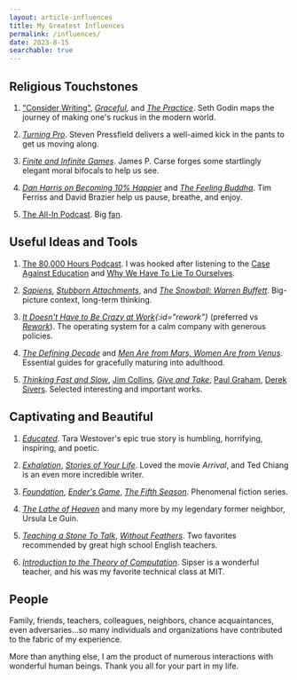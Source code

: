 ```yaml
---
layout: article-influences
title: My Greatest Influences
permalink: /influences/
date: 2023-8-15
searchable: true
---
```


<!--last edit before 2023: 2021-2-25-->

## Religious Touchstones

1. ["Consider Writing"](https://seths.blog/2019/06/writing-not-plastics-not-wall-street/), _[Graceful](/img/pdf/graceful-Seth-Godin-ebook.pdf)_, and _[The Practice](https://seths.blog/trust-yourself/)_. Seth Godin maps the journey of making one's ruckus in the modern world. <!--(Also: _Stop Stealing Dreams_, _Linchpin_, _The Dip_, _Permission Marketing_, _Akimbo Podcast_, _Seth's Blog_.)-->

2. _[Turning Pro](https://stevenpressfield.com/books/)_. Steven Pressfield delivers a well-aimed kick in the pants to get us moving along.

3. <a id="carse"/>_[Finite and Infinite Games](https://smile.amazon.com/Finite-Infinite-Games-James-Carse/dp/1476731713/)_. James P. Carse forges some startlingly elegant moral bifocals to help us see.

4. _[Dan Harris on Becoming 10% Happier](https://tim.blog/2020/11/19/dan-harris/)_ and _[The Feeling Buddha](https://us.macmillan.com/books/9780312295097)_. Tim Ferriss and David Brazier help us pause, breathe, and enjoy. <!-- spirituality, spiritual enlightenment? -->

5. [The All-In Podcast](https://linktr.ee/allinpodcast). Big [fan](https://world.hey.com/tratt/the-bards-of-our-day-4005293f).


## Useful Ideas and Tools

1. [The 80,000 Hours Podcast](https://80000hours.org/podcast/). I was hooked after listening to the [Case Against Education](https://80000hours.org/podcast/episodes/bryan-caplan-case-for-and-against-education/) and [Why We Have To Lie To Ourselves](https://80000hours.org/podcast/episodes/robin-hanson-on-lying-to-ourselves/).

2. _[Sapiens](https://www.ynharari.com/book/sapiens-2/)_, _[Stubborn Attachments](https://smile.amazon.com/Stubborn-Attachments-Prosperous-Responsible-Individuals/dp/1732265135/)_, and _[The Snowball: Warren Buffett](https://smile.amazon.com/Snowball-Warren-Buffett-Business-Life/dp/0553384619/)_. Big-picture context, long-term thinking.

3. _[It Doesn't Have to Be Crazy at Work](https://basecamp.com/books/calm){:id="rework"}_ (preferred vs [_Rework_](https://basecamp.com/books/rework)). The operating system for a calm company with generous policies.

4. _[The Defining Decade](https://smile.amazon.com/Defining-Decade-Your-Twenties-Matter/dp/0446561754/)_ and _[Men Are from Mars, Women Are from Venus](https://smile.amazon.com/gp/product/0060574216/)_. Essential guides for gracefully maturing into adulthood.

5. _[Thinking Fast and Slow](https://smile.amazon.com/Thinking-Fast-Slow-Daniel-Kahneman/dp/0374533555/)_, [Jim Collins](https://tim.blog/guest/jim-collins/), _[Give and Take](https://smile.amazon.com/Give-Take-Helping-Others-Success/dp/0143124986/)_, [Paul Graham](http://paulgraham.com/articles.html), [Derek Sivers](https://sive.rs/). Selected interesting and important works.


## Captivating and Beautiful

1. _[Educated](https://smile.amazon.com/Educated-Memoir-Tara-Westover/dp/0399590501)_. Tara Westover's epic true story is humbling, horrifying, inspiring, and poetic.

2. _[Exhalation](https://smile.amazon.com/Exhalation-Ted-Chiang/dp/1101972084/)_, [_Stories of Your Life_](https://smile.amazon.com/Stories-Your-Life-Others-Chiang/dp/1101972122/). Loved the movie _Arrival_, and Ted Chiang is an even more incredible writer.

3. [_Foundation_](https://smile.amazon.com/Foundation-Isaac-Asimov/dp/0553293354/), [_Ender's Game_](https://smile.amazon.com/Enders-Ender-Quintet-Orson-Scott/dp/0812550706/), [_The Fifth Season_](https://smile.amazon.com/Fifth-Season-Broken-Earth/dp/0316229296/). Phenomenal fiction series.

4. [_The Lathe of Heaven_](https://smile.amazon.com/Lathe-Heaven-Ursula-K-Guin/dp/1416556966/) and many more by my legendary former neighbor, Ursula Le Guin.

5. [_Teaching a Stone To Talk_](https://smile.amazon.com/Teaching-Stone-Talk-Expeditions-Encounters/dp/0060915412/), [_Without Feathers_](https://smile.amazon.com/Without-Feathers-Woody-Allen/dp/0345336976/). Two favorites recommended by great high school English teachers.

6. [_Introduction to the Theory of Computation_](https://smile.amazon.com/Introduction-Theory-Computation-Michael-Sipser/dp/113318779X/). Sipser is a wonderful teacher, and his was my favorite technical class at MIT.


## People

Family, friends, teachers, colleagues, neighbors, chance acquaintances, even adversaries...so many individuals and organizations have contributed to the fabric of my experience.

More than anything else, I am the product of numerous interactions with wonderful human beings. Thank you all for your part in my life.





<!--
_Ordered by personal impact + scope + chronology._

**Seth Godin**: _[The Practice](https://smile.amazon.com/Practice-Shipping-Creative-Work/dp/0593328973/)_, _[Graceful](https://smile.amazon.com/Graceful-Seth-Godin-ebook/dp/B0047ZFFEA/)_, _[Stop Stealing Dreams](https://seths.blog/2014/09/the-shameful-fraud-of-sorting-for-youth-meritocracy/)_, _[Linchpin](https://smile.amazon.com/Linchpin-Are-Indispensable-Seth-Godin/dp/1591844096/)_, _[The Dip](https://smile.amazon.com/Dip-Little-Book-Teaches-Stick/dp/1591841666/)_, _[Permission Marketing](https://smile.amazon.com/Permission-Marketing-Turning-Strangers-Customers/dp/0684856360/)_, [Akimbo podcast](https://www.akimbo.link/#all-the-ways-to-listen), [Seth's daily blog](https://seths.blog/). Seth is [the reason I write](https://seths.blog/2019/06/writing-not-plastics-not-wall-street/). He covers many topics: culture, creativity, art, generosity, humanity, systems, business, marketing. He's a gateway to some of the other things listed here.

[**The 80,000 Hours Podcast**](https://80000hours.org/podcast/). I was hooked after listening to the [Case Against Education](https://80000hours.org/podcast/episodes/bryan-caplan-case-for-and-against-education/) and [Why We Have To Lie To Ourselves](https://80000hours.org/podcast/episodes/robin-hanson-on-lying-to-ourselves/). These conversations helped me think more rigorously and [inspired my commitment](https://andytrattner.com/giving-what-we-can.html) to [Giving What We Can](https://www.givingwhatwecan.org/about-us/members/). Also a gateway to other items on this list.

<a id="carse"/>[***Finite and Infinite Games***](https://smile.amazon.com/Finite-Infinite-Games-James-Carse/dp/1476731713/) by James P. Carse. I now view nearly all human affairs through this elegant and comprehensive moral lens. Profoundly defines poetry, genius, art.

[***The War of Art***](https://smile.amazon.com/War-Art-Through-Creative-Battles/dp/1936891026/). Pressfield inspires me to fight each day, striving for creativity. <a id="pro"/>[*Turning Pro*](https://smile.amazon.com/Turning-Pro-Inner-Power-Create/dp/1936891034/) is the practical, concrete accompaniment I now prefer to the original manifesto. Pressfield is more relevant than Sun Tzu to surviving, competing, and thriving in today's world.

[***The Defining Decade***](https://smile.amazon.com/Defining-Decade-Your-Twenties-Matter/dp/0446561754/). Meg Jay changed my mind that it is indeed worthwhile to invest in traditional "normal people" life milestones like marriage.

[***Men Are from Mars, Women Are from Venus***](https://smile.amazon.com/gp/product/0060574216/). This book taught me how to appreciate and interact with masculine and feminine archetypes, including my own! Important how-to manual accompanying the above realization.

[***The Snowball: Warren Buffett and the Business of Life***](https://smile.amazon.com/Snowball-Warren-Buffett-Business-Life/dp/0553384619/). A fantastic, inspiring story that humanized compounding for me. Notable mentions are [Ben Franklin](https://smile.amazon.com/Benjamin-Franklin-American-Walter-Isaacson/dp/074325807X/) and [The Wright Brothers](https://smile.amazon.com/Wright-Brothers-David-McCullough/dp/1476728755/)' biographies, but those didn't have as much of an impact on my daily thinking and decision-making.

[***Stubborn Attachments***](https://smile.amazon.com/Stubborn-Attachments-Prosperous-Responsible-Individuals/dp/1732265135/). Tyler Cowen's views on economic growth compelled me to crystallize my own: that markets and capitalism make a lot of sense (in theory).

[***REWORK***](https://basecamp.com/books/rework). I wholeheartedly agree with Jason Fried and David Heinemeier Hansson's manifesto on work culture. [_It Doesn't Have to Be Crazy at Work_](https://basecamp.com/books/calm) is even better than the original as a north star playbook for building a calm company with generous policies.

[***Sapiens***](https://www.ynharari.com/book/sapiens-2/). At the end of my final college semester, I realized language is my favorite technology. Probably this book, more than any other, led to that epiphany. It describes how culture and technology are levers for evolution that humanity has layered on top of biology.

[***Introduction to the Theory of Computation***](https://smile.amazon.com/Introduction-Theory-Computation-Michael-Sipser/dp/113318779X/). Sipser showed me the beauty of computer science and introduced me to algorithms. This is the only book on the list from my college degree, from my favorite technical class and a wonderful teacher.

[***Zurich 1953***](https://smile.amazon.com/Zurich-International-Chess-Tournament-Dover/dp/0486238008/). Of the dozen and a half chess books I've read, this one yielded by far the most tangible, propulsive, and enjoyable [results](http://www.uschess.org/msa/XtblMain.php?201304143242-14538125). Notable mentions are [_Capablanca's Best Chess Endings_](https://smile.amazon.com/Capablancas-Best-Chess-Endings-Complete/dp/0486242498/), [_Life and Games of Mikhail Tal_](https://smile.amazon.com/Life-Games-Mikhail-Tal/dp/1857442024/), and [Fischer's _60 Memorable Games_](https://smile.amazon.com/My-Memorable-Games-Bobby-Fischer/dp/190638830X/).

[***How to Win Friends and Influence People***](https://smile.amazon.com/How-Win-Friends-Influence-People/dp/0671027034/). I'm glad I read this before college, breaking out of my fantasy fiction comfort zone. I don't remember much of the content, but I do recall it laid the foundation for me to enjoy other great nonfiction and self-help classics like Cialdini's [_Influence_](https://www.influenceatwork.com/principles-of-persuasion/) and Covey's [_7 Habits_](https://smile.amazon.com/Habits-Highly-Effective-People-Powerful/dp/1982137274/).

[***Harry Potter***](https://smile.amazon.com/Harry-Potter-Sorcerers-Stone-Rowling-ebook/dp/B0192CTMYG/). This series taught me how to read, along with [_Eragon_](https://smile.amazon.com/Eragon-Inheritance-Book-Cycle-ebook/dp/B000FBJCK8/).

I'm ommitting much great content I also really enjoyed, but the primary impact was entertainment value as opposed to any particular milestone or idea that shaped my life. For example: Asimov's [_Foundation Trilogy_](https://smile.amazon.com/Foundation-Empire-Second/dp/0307593967/), Orson Scott Card's [_Ender Quartet_](https://smile.amazon.com/Ender-Quartet-Boxed-Set-Xenocide/dp/0765362430/), N. K. Jemison's [_Broken Earth_](https://smile.amazon.com/Fifth-Season-Broken-Earth-Book-ebook/dp/B00H25FCSQ/), Le Guin's [_Left Hand of Darkness_](https://smile.amazon.com/Left-Hand-Darkness-Ursula-1987-03-15/dp/B01FKS8J2M/) and [_The Lathe of Heaven_](https://smile.amazon.com/Lathe-Heaven-Ursula-K-Guin/dp/1416556966/), [_Why We Sleep_](https://smile.amazon.com/Why-We-Sleep-Unlocking-Dreams/dp/1501144324/), [_Rich Dad Poor Dad_](https://smile.amazon.com/Rich-Dad-Poor-Teach-Middle/dp/1612680194/), [Paul Graham's Essays](http://www.paulgraham.com/articles.html), [_Man's Search for Meaning_](https://smile.amazon.com/Mans-Search-Meaning-Viktor-Frankl/dp/0807014273/), [_Love's Executioner_](https://smile.amazon.com/Loves-Executioner-Other-Tales-Psychotherapy/dp/0465020119/), [Marcus Aurelius _Meditations_](https://smile.amazon.com/Meditations-Marcus-Aurelius/dp/1545565678/), [_Quiet_](https://smile.amazon.com/Quiet-Power-Introverts-World-Talking/dp/0307352153/), [_Teaching A Stone To Talk_](https://smile.amazon.com/Teaching-Stone-Talk-Expeditions-Encounters/dp/0060915412/), etc. Most of all, experiences with other people have shaped my trajectory (but these beloved family, friends, and colleagues aren't available for scalable sharing on this list)!

-->
